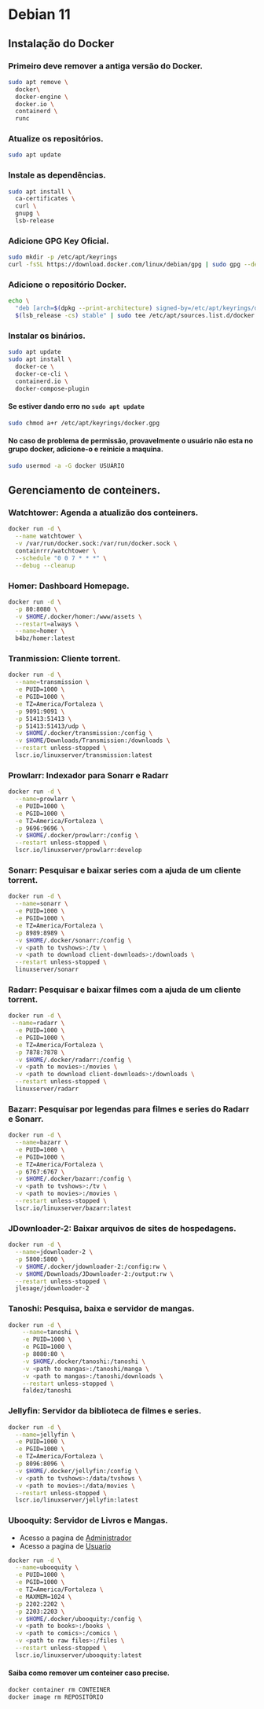 # Debian 11
## Instalação do Docker
### Primeiro deve remover a antiga versão do Docker.
```bash
sudo apt remove \
  docker\
  docker-engine \
  docker.io \
  containerd \
  runc
```
### Atualize os repositórios.
```bash
sudo apt update
```
### Instale as dependências.
```bash
sudo apt install \
  ca-certificates \
  curl \
  gnupg \
  lsb-release
```
### Adicione GPG Key Oficial.
```bash
sudo mkdir -p /etc/apt/keyrings
curl -fsSL https://download.docker.com/linux/debian/gpg | sudo gpg --dearmor -o /etc/apt/keyrings/docker.gpg
```
### Adicione o repositório Docker.
```bash
echo \
  "deb [arch=$(dpkg --print-architecture) signed-by=/etc/apt/keyrings/docker.gpg] https://download.docker.com/linux/debian \
  $(lsb_release -cs) stable" | sudo tee /etc/apt/sources.list.d/docker.list > /dev/null
```
### Instalar os binários.
```bash
sudo apt update
sudo apt install \
  docker-ce \
  docker-ce-cli \
  containerd.io \
  docker-compose-plugin
```
#### Se estiver dando erro no `sudo apt update`
```bash
sudo chmod a+r /etc/apt/keyrings/docker.gpg
```
#### No caso de problema de permissão, provavelmente o usuário não esta no grupo docker, adicione-o e reinicie a maquina.
```bash
sudo usermod -a -G docker USUÁRIO
```
## Gerenciamento de conteiners.
### Watchtower: Agenda a atualizão dos conteiners.
```bash
docker run -d \
  --name watchtower \
  -v /var/run/docker.sock:/var/run/docker.sock \
  containrrr/watchtower \
  --schedule "0 0 7 * * *" \
  --debug --cleanup
```
### Homer: Dashboard Homepage.
```bash
docker run -d \
  -p 80:8080 \
  -v $HOME/.docker/homer:/www/assets \
  --restart=always \
  --name=homer \
  b4bz/homer:latest
```
### Tranmission: Cliente torrent.
```bash
docker run -d \
  --name=transmission \
  -e PUID=1000 \
  -e PGID=1000 \
  -e TZ=America/Fortaleza \
  -p 9091:9091 \
  -p 51413:51413 \
  -p 51413:51413/udp \
  -v $HOME/.docker/transmission:/config \
  -v $HOME/Downloads/Transmission:/downloads \
  --restart unless-stopped \
  lscr.io/linuxserver/transmission:latest
```
### Prowlarr: Indexador para Sonarr e Radarr
```bash
docker run -d \
  --name=prowlarr \
  -e PUID=1000 \
  -e PGID=1000 \
  -e TZ=America/Fortaleza \
  -p 9696:9696 \
  -v $HOME/.docker/prowlarr:/config \
  --restart unless-stopped \
  lscr.io/linuxserver/prowlarr:develop
```
### Sonarr: Pesquisar e baixar series com a ajuda de um cliente torrent.
```bash
docker run -d \
  --name=sonarr \
  -e PUID=1000 \
  -e PGID=1000 \
  -e TZ=America/Fortaleza \
  -p 8989:8989 \
  -v $HOME/.docker/sonarr:/config \
  -v <path to tvshows>:/tv \
  -v <path to download client-downloads>:/downloads \
  --restart unless-stopped \
  linuxserver/sonarr
```
### Radarr: Pesquisar e baixar filmes com a ajuda de um cliente torrent.
```bash
docker run -d \
 --name=radarr \
  -e PUID=1000 \
  -e PGID=1000 \
  -e TZ=America/Fortaleza \
  -p 7878:7878 \
  -v $HOME/.docker/radarr:/config \
  -v <path to movies>:/movies \
  -v <path to download client-downloads>:/downloads \
  --restart unless-stopped \
  linuxserver/radarr
```
### Bazarr: Pesquisar por legendas para filmes e series do Radarr e Sonarr.
```bash
docker run -d \
  --name=bazarr \
  -e PUID=1000 \
  -e PGID=1000 \
  -e TZ=America/Fortaleza \
  -p 6767:6767 \
  -v $HOME/.docker/bazarr:/config \
  -v <path to tvshows>:/tv \
  -v <path to movies>:/movies \
  --restart unless-stopped \
  lscr.io/linuxserver/bazarr:latest
```
### JDownloader-2: Baixar arquivos de sites de hospedagens.
```bash
docker run -d \
  --name=jdownloader-2 \
  -p 5800:5800 \
  -v $HOME/.docker/jdownloader-2:/config:rw \
  -v $HOME/Downloads/JDownloader-2:/output:rw \
  --restart unless-stopped \
  jlesage/jdownloader-2
```
### Tanoshi: Pesquisa, baixa e servidor de mangas.
```bash
docker run -d \
    --name=tanoshi \
    -e PUID=1000 \
    -e PGID=1000 \
    -p 8080:80 \
    -v $HOME/.docker/tanoshi:/tanoshi \
    -v <path to mangas>:/tanoshi/manga \
    -v <path to mangas>:/tanoshi/downloads \
    --restart unless-stopped \
    faldez/tanoshi
```
### Jellyfin: Servidor da biblioteca de filmes e series.
```bash
docker run -d \
  --name=jellyfin \
  -e PUID=1000 \
  -e PGID=1000 \
  -e TZ=America/Fortaleza \
  -p 8096:8096 \
  -v $HOME/.docker/jellyfin:/config \
  -v <path to tvshows>:/data/tvshows \
  -v <path to movies>:/data/movies \
  --restart unless-stopped \
  lscr.io/linuxserver/jellyfin:latest
```
### Ubooquity: Servidor de Livros e Mangas.
- Acesso a pagina de [Administrador](http://localhost:2203/ubooquity/admin)
- Acesso a pagina de [Usuario](http://localhost:2202/ubooquity)
```bash
docker run -d \
  --name=ubooquity \
  -e PUID=1000 \
  -e PGID=1000 \
  -e TZ=America/Fortaleza \
  -e MAXMEM=1024 \
  -p 2202:2202 \
  -p 2203:2203 \
  -v $HOME/.docker/ubooquity:/config \
  -v <path to books>:/books \
  -v <path to comics>:/comics \
  -v <path to raw files>:/files \
  --restart unless-stopped \
  lscr.io/linuxserver/ubooquity:latest
```
#### Saiba como remover um conteiner caso precise.
```bash
docker container rm CONTEINER
docker image rm REPOSITÓRIO
```
